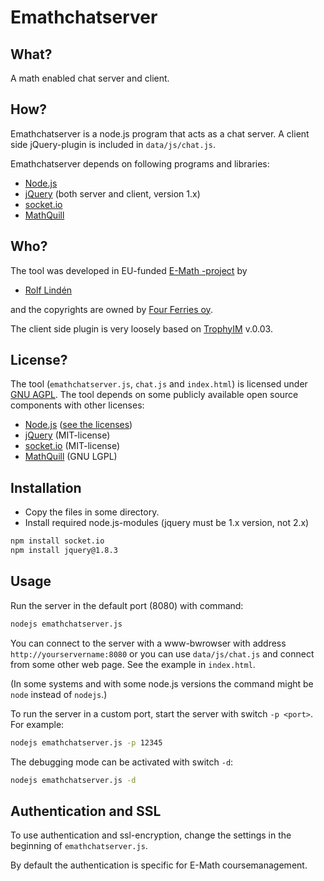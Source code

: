 Emathchatserver
===============

What?
-----
A math enabled chat server and client.

How?
----
Emathchatserver is a node.js program that acts as a chat server. A client side
jQuery-plugin is included in `data/js/chat.js`.

Emathchatserver depends on following programs and libraries:
* [Node.js](http://nodejs.org/)
* [jQuery](http://jquery.com/) (both server and client, version 1.x) 
* [socket.io](http://socket.io/)
* [MathQuill](https://github.com/e-math/mathquill)

Who?
----
The tool was developed in EU-funded [E-Math -project](http://emath.eu) by
* [Rolf Lindén](https://github.com/trg1984)

and the copyrights are owned by [Four Ferries oy](http://fourferries.fi).

The client side plugin is very loosely based on [TrophyIM](http://code.google.com/p/trophyim/) v.0.03.

License?
--------
The tool (`emathchatserver.js`, `chat.js` and `index.html`) is licensed under
[GNU AGPL](http://www.gnu.org/licenses/agpl-3.0.html).
The tool depends on some publicly available open source components with other licenses:
* [Node.js](http://nodejs.org) ([see the licenses](https://github.com/joyent/node/blob/master/LICENSE))
* [jQuery](http://jquery.com) (MIT-license)
* [socket.io](http://socket.io/) (MIT-license)
* [MathQuill](https://github.com/e-math/mathquill) (GNU LGPL)



Installation
------------

* Copy the files in some directory.
* Install required node.js-modules (jquery must be 1.x version, not 2.x)

```bash
npm install socket.io
npm install jquery@1.8.3
```

Usage
-----
Run the server in the default port (8080) with command:

```bash
nodejs emathchatserver.js
```

You can connect to the server with a www-bwrowser with address `http://yourservername:8080` or
you can use `data/js/chat.js` and connect from some other web page. See the example in `index.html`.

(In some systems and with some node.js versions the command might be `node` instead of `nodejs`.)

To run the server in a custom port, start the server with switch `-p <port>`. For example:

```bash
nodejs emathchatserver.js -p 12345
```

The debugging mode can be activated with switch `-d`:

```bash
nodejs emathchatserver.js -d
```

Authentication and SSL
----
To use authentication and ssl-encryption, change the settings in the beginning of `emathchatserver.js`.

By default the authentication is specific for E-Math coursemanagement.
